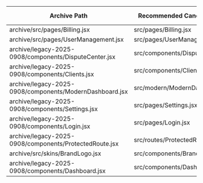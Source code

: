 | Archive Path | Recommended Canonical Path | Default Export |
|---|---|---|
| archive/src/pages/Billing.jsx | src/pages/Billing.jsx | yes |
| archive/src/pages/UserManagement.jsx | src/pages/UserManagement.jsx | unknown |
| archive/legacy-2025-0908/components/DisputeCenter.jsx | src/components/DisputeCenter.jsx | unknown |
| archive/legacy-2025-0908/components/Clients.jsx | src/components/Clients.jsx | unknown |
| archive/legacy-2025-0908/components/ModernDashboard.jsx | src/modern/ModernDashboard.jsx | unknown |
| archive/legacy-2025-0908/components/Settings.jsx | src/pages/Settings.jsx | unknown |
| archive/legacy-2025-0908/components/Login.jsx | src/pages/Login.jsx | unknown |
| archive/legacy-2025-0908/components/ProtectedRoute.jsx | src/routes/ProtectedRoute.jsx | unknown |
| archive/src/skins/BrandLogo.jsx | src/components/BrandLogo.jsx | no |
| archive/legacy-2025-0908/components/Dashboard.jsx | src/components/Dashboard.jsx | unknown |
